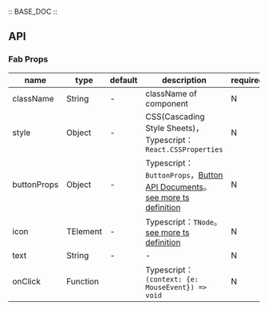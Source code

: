 :: BASE_DOC ::
## API

### Fab Props

name | type | default | description | required
-- | -- | -- | -- | --
className | String | - | className of component | N
style | Object | - | CSS(Cascading Style Sheets)，Typescript：`React.CSSProperties` | N
buttonProps | Object | - | Typescript：`ButtonProps`，[Button API Documents](./button?tab=api)。[see more ts definition](https://github.com/TDesignOteam/tdesign-mobile-react/tree/develop/src/fab/type.ts) | N
icon | TElement | - | Typescript：`TNode`。[see more ts definition](https://github.com/TDesignOteam/tdesign-mobile-react/blob/develop/src/common.ts) | N
text | String | - | \- | N
onClick | Function |  | Typescript：`(context: {e: MouseEvent}) => void`<br/> | N
